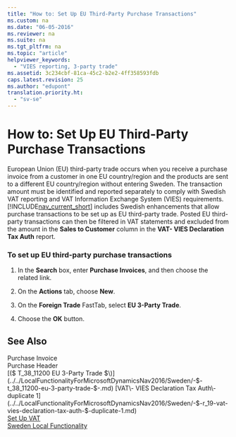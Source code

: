 ```yaml
---
title: "How to: Set Up EU Third-Party Purchase Transactions"
ms.custom: na
ms.date: "06-05-2016"
ms.reviewer: na
ms.suite: na
ms.tgt_pltfrm: na
ms.topic: "article"
helpviewer_keywords: 
  - "VIES reporting, 3-party trade"
ms.assetid: 3c234cbf-81ca-45c2-b2e2-4ff358593fdb
caps.latest.revision: 25
ms.author: "edupont"
translation.priority.ht: 
  - "sv-se"
---
```

# How to: Set Up EU Third-Party Purchase Transactions
European Union \(EU\) third\-party trade occurs when you receive a purchase invoice from a customer in one EU country\/region and the products are sent to a different EU country\/region without entering Sweden. The transaction amount must be identified and reported separately to comply with Swedish VAT reporting and VAT Information Exchange System \(VIES\) requirements. [!INCLUDE[nav_current_short](../../BusinessFunctionality/IntegratingWithMicrosoftOffice/includes/nav_current_short_md.md)] includes Swedish enhancements that allow purchase transactions to be set up as EU third\-party trade. Posted EU third\-party transactions can then be filtered in VAT statements and excluded from the amount in the **Sales to Customer** column in the **VAT\- VIES Declaration Tax Auth** report.  
  
### To set up EU third\-party purchase transactions  
  
1.  In the **Search** box, enter **Purchase Invoices**, and then choose the related link.  
  
2.  On the **Actions** tab, choose **New**.  
  
3.  On the **Foreign Trade** FastTab, select **EU 3\-Party Trade**.  
  
4.  Choose the **OK** button.  
  
## See Also  
 Purchase Invoice   
 Purchase Header   
 [\($ T\_38\_11200 EU 3\-Party Trade $\)](../../LocalFunctionalityForMicrosoftDynamicsNav2016/Sweden/-$-t_38_11200-eu-3-party-trade-$-.md)   
 [VAT\- VIES Declaration Tax Auth\-duplicate 1](../../LocalFunctionalityForMicrosoftDynamicsNav2016/Sweden/-$-r_19-vat-vies-declaration-tax-auth-$-duplicate-1.md)   
 [Set Up VAT](../../Finance/set-up-vat.md)   
 [Sweden Local Functionality](../../LocalFunctionalityForMicrosoftDynamicsNav2016/Sweden/sweden-local-functionality.md)